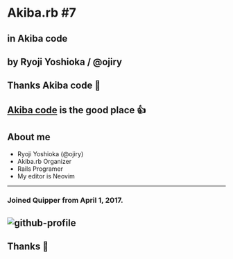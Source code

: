 # Akiba.rb #7

## in Akiba code
by Ryoji Yoshioka / @ojiry
---
## Thanks Akiba code :pray:
[Akiba code](https://akibacode.blogspot.jp/) is the good place :+1:
---
## About me
* Ryoji Yoshioka (@ojiry)
* Akiba.rb Organizer
* Rails Programer
* My editor is Neovim
---
### Joined Quipper from April 1, 2017.
![github-profile](images/github-profile.png)
---
## Thanks :clap:
